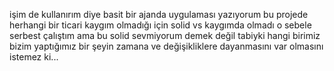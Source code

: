 işim de kullanırım diye basit bir ajanda uygulaması yazıyorum bu projede herhangi bir ticari kaygım olmadığı için solid vs kaygımda olmadı o sebele serbest çalıştım ama bu solid sevmiyorum demek değil tabiyki hangi birimiz  bizim yaptığımız bir şeyin zamana ve değişikliklere dayanmasını var olmasını istemez ki...
